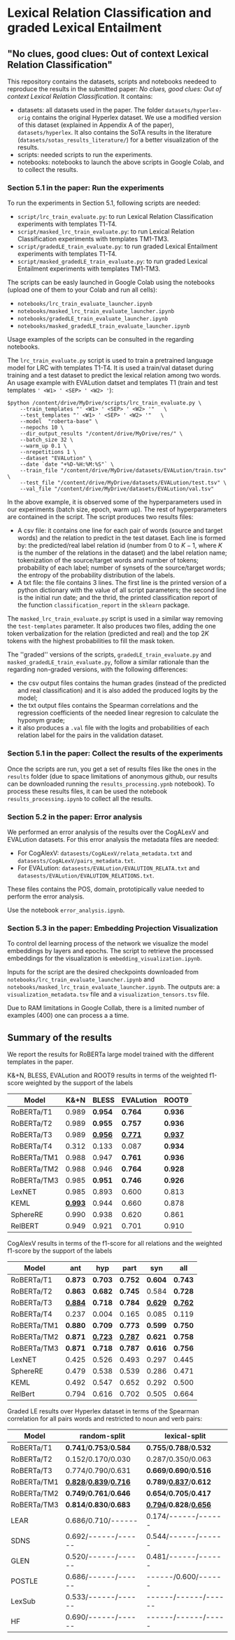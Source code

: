 # Lexical Relation Classification and graded Lexical Entailment
## "No clues, good clues: Out of context Lexical Relation Classification"
This repository contains the datasets, scripts and notebooks needeed to reproduce the results in the submitted paper: *No clues, good clues: Out of context Lexical Relation Classification*. It contains:
- datasets: all datasets used in the paper. The folder `datasets/hyperlex-orig` contains the original Hyperlex dataset. We use a modified version of this dataset (explained in Appendix A of the paper), `datasets/hyperlex`. It also contains the SoTA results in the literature (`datasets/sotas_results_literature/`) for a better visualization of the results.
- scripts: needed scripts to run the experiments.
- notebooks: notebooks to launch the above scripts in Google Colab, and to collect the results. 

### **Section 5.1 in the paper: Run the experiments**
To run the experiments in Section 5.1, following scripts are needed:
- `script/lrc_train_evaluate.py`: to run Lexical Relation Classification experiments with templates T1-T4.
- `script/masked_lrc_train_evaluate.py`: to run Lexical Relation Classification experiments with templates TM1-TM3.
- `script/gradedLE_train_evaluate.py`: to run graded Lexical Entailment experiments with templates T1-T4.
- `script/masked_gradedLE_train_evaluate.py`: to run graded Lexical Entailment experiments with templates TM1-TM3.

The scripts can be easly launched in Google Colab using the notebooks (upload one of them to your Colab and run all cells):
- `notebooks/lrc_train_evaluate_launcher.ipynb`
- `notebooks/masked_lrc_train_evaluate_launcher.ipynb`
- `notebooks/gradedLE_train_evaluate_launcher.ipynb`
- `notebooks/masked_gradedLE_train_evaluate_launcher.ipynb`

Usage examples of the scripts can be consulted in the regarding notebooks.

The `lrc_train_evaluate.py` script is used to train a pretrained language model for LRC with templates T1-T4. It is used a train/val dataset during training and a test dataset to predict the lexical relation among two words. An usage example with EVALution datset and templates T1 (train and test templates `' <W1> ' <SEP> ' <W2> '`):
```
$python /content/drive/MyDrive/scripts/lrc_train_evaluate.py \
	--train_templates "' <W1> ' <SEP> ' <W2> '"   \
	--test_templates "' <W1> ' <SEP> ' <W2> '"   \
	--model  "roberta-base" \
	--nepochs 10 \
	--dir_output_results "/content/drive/MyDrive/res/" \
	--batch_size 32 \
	--warm_up 0.1 \
	--nrepetitions 1 \
	--dataset "EVALution" \
	--date `date "+%D-%H:%M:%S"` \
	--train_file "/content/drive/MyDrive/datasets/EVALution/train.tsv" \
	--test_file "/content/drive/MyDrive/datasets/EVALution/test.tsv" \
	--val_file "/content/drive/MyDrive/datasets/EVALution/val.tsv"
```
In the above example, it is observed some of the hyperparameters used in our experiments (batch size, epoch, warm up). The rest of hyperparameters are contained in the script.
The script produces two results files:
- A csv file: it contains one line for each pair of words (source and target words) and the relation to predict in the test dataset. Each line is formed by: the predicted/real label relation id (number from $0$ to $K-1$, where $K$ is the number of the relations in the dataset) and the label relation name; tokenization of the source/target words and number of tokens; probability of each label; number of synsets of the source/target words; the entropy of the probability distribution of the labels. 
- A txt file: the file contains $3$ lines. The first line is the printed version of a python dictionary with the value of all script parameters; the second line is the initial run date; and the thrid, the printed classification report of the function `classification_report` in the `sklearn` package.

The `masked_lrc_train_evaluate.py` script is used in a similar way removing the `test-templates` parameter. It also produces two files, adding the one token verbalization for the relation (predicted and real) and the top $2K$ tokens with the highest probabilities to fill the mask token.

The ''graded'' versions of the scripts, `gradedLE_train_evaluate.py` and `masked_gradedLE_train_evaluate.py`, follow a similar rationale than the regarding non-graded versions, with the following differences:
- the csv output files contains the human grades (instead of the predicted and real classification) and it is also added the produced logits by the model;
- the txt output files contains the Spearman correlations and the regression coefficients of the needed linear regresion to calculate the hyponym grade;
- it also produces a `.val` file with the logits and probabilities of each relation label for the pairs in the validation dataset.

### **Section 5.1 in the paper: Collect the results of the experiments**
Once the scripts are run, you get a set of results files like the ones in the `results` folder (due to space limitations of anonymous github, our results can be downloaded running the `results_processing.ypnb` notebook). To process these results files, it can be used the notebook `results_processing.ipynb` to collect all the results.

### **Section 5.2 in the paper: Error analysis**
We performed an error analysis of the results over the CogALexV and EVALution datasets. For this error analysis the metadata files are needed:
- For CogAlexV: `datasests/CogALexV/relata_metadata.txt` and `datasests/CogALexV/pairs_metadata.txt`.
- For EVALution: `datasests/EVALution/EVALUTION_RELATA.txt` and `datasests/EVALution/EVALUTION_RELATIONS.txt`.

These files contains the POS, domain, prototipically value needed to perform the error analysis. 

Use the notebook `error_analysis.ipynb`.

### **Section 5.3 in the paper: Embedding Projection Visualization**
To control del learning process of the network we visualize the model embeddings by layers and epochs. The script to retrieve the processed embeddings for the visualization is `embedding_visualization.ipynb`.

Inputs for the script are the desired checkpoints downloaded from `notebooks/lrc_train_evaluate_launcher.ipynb` and `notebooks/masked_lrc_train_evaluate_launcher.ipynb`. The outputs are: a `visualization_metadata.tsv` file and a `visualization_tensors.tsv` file. 

Due to RAM  limitations in Google Collab, there is a limited number of examples (400) one can process a a time. 

## **Summary of the results**

We report the results for RoBERTa large model trained with the different templates in the paper.

K&+N, BLESS, EVALution and ROOT9 results in terms of the weighted f1-score weighted by the support of the labels
 
|Model|K&+N|BLESS|EVALution|ROOT9|
|---|---|---|---|---|
|RoBERTa/T1|0.989|**0.954**|**0.764**|**0.936**
|RoBERTa/T2|0.989|**0.955**|**0.757**|**0.936**
|RoBERTa/T3|0.989|<ins>**0.956**</ins>|<ins>**0.771**</ins>|<ins>**0.937**</ins>
|RoBERTa/T4|0.312|0.133|0.087|**0.934**
|RoBERTa/TM1|0.988|0.947|**0.761**|**0.936**
|RoBERTa/TM2|0.988|0.946|**0.764**|**0.928**
|RoBERTa/TM3|0.985|**0.951**|**0.746**|**0.926**
|LexNET|0.985|0.893|0.600|0.813
|KEML|<ins>**0.993**</ins>|0.944|0.660|0.878
|SphereRE|0.990|0.938|0.620|0.861
|RelBERT|0.949|0.921|0.701|0.910

CogAlexV results in terms of the f1-score for all relations and the weighted f1-score by the support of the labels

|Model|ant|hyp|part|syn|all|
|--|--|--|--|--|--|
|RoBERTa/T1|**0.873**|**0.703**|**0.752**|**0.604**|**0.743**|
|RoBERTa/T2|**0.863**|**0.682**|**0.745**|0.584|**0.728**|
|RoBERTa/T3|<ins>**0.884**</ins>|**0.718**|**0.784**|<ins>**0.629**</ins>|<ins>**0.762**</ins>|
|RoBERTa/T4|0.237|0.004|0.165|0.085|0.119|
|RoBERTa/TM1|**0.880**|**0.709**|**0.773**|**0.599**|**0.750**|
|RoBERTa/TM2|**0.871**|<ins>**0.723**</ins>|<ins>**0.787**</ins>|**0.621**|**0.758**|
|RoBERTa/TM3|**0.871**|**0.718**|**0.787**|**0.616**|**0.756**|
|LexNET|0.425|0.526|0.493|0.297|0.445|
|SphereRE|0.479|0.538|0.539|0.286|0.471|
|KEML|0.492|0.547|0.652|0.292|0.500|
|RelBert|0.794|0.616|0.702|0.505|0.664|

Graded LE results over Hyperlex dataset in terms of the Spearman correlation for all pairs words and restricted to noun and verb pairs:

|Model|random-split|lexical-split|
|----|---|---|
|RoBERTa/T1|**0.741**/**0.753**/**0.584**|**0.755**/**0.788**/**0.532** |
|RoBERTa/T2|0.152/0.170/0.030|0.287/0.350/0.063|
|RoBERTa/T3|0.774/0.790/0.631|**0.669**/**0.690**/**0.516**|
|RoBERTa/TM1|<ins>**0.828**</ins>/<ins>**0.839**</ins>/<ins>**0.716**</ins>|**0.789**/<ins>**0.837**</ins>/**0.612**|
|RoBERTa/TM2|**0.749**/**0.761**/**0.646**|**0.654**/**0.705**/**0.417**|
|RoBERTa/TM3|**0.814**/**0.830**/**0.683**|<ins>**0.794**</ins>/**0.828**/<ins>**0.656**</ins>|
|LEAR|0.686/0.710/------|0.174/------/------ |
|SDNS|0.692/------/------|0.544/------/------|
|GLEN|0.520/------/------|0.481/------/------|
|POSTLE|0.686/------/------|------/0.600/------|
|LexSub|0.533/------/------|------/------/------|
|HF|0.690/------/------|------/------/----- |
